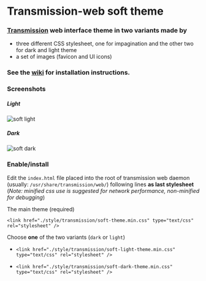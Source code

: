 Transmission-web soft theme
===

### [Transmission](https://github.com/transmission/transmission) web interface theme in two variants made by

 * three different CSS stylesheet, one for impagination and the other two for dark and light theme
 * a set of images (favicon and UI icons)

### See the [wiki](https://git.eigenlab.org/sbiego/transmission-web-soft-theme/wikis/home) for installation instructions.

### Screenshots  

##### Light  

![soft light](https://git.eigenlab.org/sbiego/transmission-web-soft-theme/raw/master/transmission-web-soft-light-screen.png)

##### Dark  

![soft dark](https://git.eigenlab.org/sbiego/transmission-web-soft-theme/raw/master/transmission-web-soft-dark-screen.png)



### Enable/install

Edit the `index.html` file placed into the root of transmission web daemon (usually: `/usr/share/transmission/web/`) following lines **as last stylesheet** (*Note: minified css use is suggested for network performance, non-minified for debugging*)

The main theme (required)

`<link href="./style/transmission/soft-theme.min.css" type="text/css" rel="stylesheet" />`

Choose **one** of the two variants (`dark` or `light`)

*  `<link href="./style/transmission/soft-light-theme.min.css" type="text/css" rel="stylesheet" />`  

*  `<link href="./style/transmission/soft-dark-theme.min.css" type="text/css" rel="stylesheet" />`  
